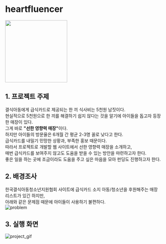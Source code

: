 # heartfluencer
<img src="https://user-images.githubusercontent.com/58380158/103169602-92276080-4880-11eb-9885-06f370305226.png"  width="200" height="200">

## 1. 프로젝트 주제 <br>

결식아동에게 급식카드로 제공되는 한 끼 식사비는 5천원 남짓이다.<br>
현실적으로 5천원으로 한 끼를 해결하기 쉽지 않다는 것을 알기에 아이들을 돕고자 등장한 매장이 있다.<br>
그게 바로 <strong>"선한 영향력 매장"</strong>이다.<br>
하지만 아이들의 방문율은 6개월 간 평균 2-3명 꼴로 낮다고 한다.<br>
급식카드를 내밀기 민망한 상황과, 부족한 홍보 때문이다.<br>
따라서 프로젝트로 개발할 웹 사이트에서 선한 영향력 매장을 소개하고,<br>
매번 급식카드를 보여주지 않고도 도움을 받을 수 있는 방안을 마련하고자 한다.<br>
좋은 일을 하는 곳에 조금이라도 도움을 주고 싶은 마음을 모아 펀딩도 진행하고자 한다.<br>

## 2. 배경조사 <br>

한국결식아동청소년지원협회 사이트에 급식카드 소지 아동/청소년을 후원해주는 매장 리스트가 있긴 하지만,<br>
아래와 같은 문제점 때문에 아이들이 사용하기 불편하다.<br>
![problem](https://user-images.githubusercontent.com/58380158/103169524-c0587080-487f-11eb-84bb-2afa68663804.JPG)

## 3. 실행 화면 <br>
![project_gif](https://user-images.githubusercontent.com/58380158/103172785-492fd600-4899-11eb-8004-670351ee8b9e.gif)
